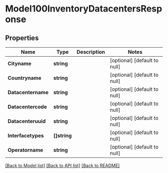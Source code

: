 # Model100InventoryDatacentersResponse

## Properties
Name | Type | Description | Notes
------------ | ------------- | ------------- | -------------
**Cityname** | **string** |  | [optional] [default to null]
**Countryname** | **string** |  | [optional] [default to null]
**Datacentername** | **string** |  | [optional] [default to null]
**Datacentercode** | **string** |  | [optional] [default to null]
**Datacenteruuid** | **string** |  | [optional] [default to null]
**Interfacetypes** | **[]string** |  | [optional] [default to null]
**Operatorname** | **string** |  | [optional] [default to null]

[[Back to Model list]](../README.md#documentation-for-models) [[Back to API list]](../README.md#documentation-for-api-endpoints) [[Back to README]](../README.md)


